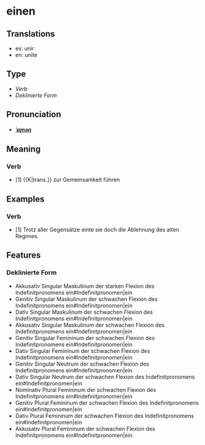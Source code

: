 # einen
## Translations
- es: unir
- en: unite
## Type
- _Verb_
- _Deklinierte Form_
## Pronunciation
- **_[ˈaɪ̯nən](https://commons.wikimedia.org/wiki/File:De-einen.ogg)_**
## Meaning
### Verb
- [1] {{K|trans.}} zur Gemeinsamkeit führen
## Examples
### Verb
- [1] Trotz aller Gegensätze einte sie doch die Ablehnung des alten Regimes.
## Features
### Deklinierte Form
- Akkusativ Singular Maskulinum der starken Flexion des Indefinitpronomens ein#Indefinitpronomen|ein
- Genitiv Singular Maskulinum der schwachen Flexion des Indefinitpronomens ein#Indefinitpronomen|ein
- Dativ Singular Maskulinum der schwachen Flexion des Indefinitpronomens ein#Indefinitpronomen|ein
- Akkusativ Singular Maskulinum der schwachen Flexion des Indefinitpronomens ein#Indefinitpronomen|ein
- Genitiv Singular Femininum der schwachen Flexion des Indefinitpronomens ein#Indefinitpronomen|ein
- Dativ Singular Femininum der schwachen Flexion des Indefinitpronomens ein#Indefinitpronomen|ein
- Genitiv Singular Neutrum der schwachen Flexion des Indefinitpronomens ein#Indefinitpronomen|ein
- Dativ Singular Neutrum der schwachen Flexion des Indefinitpronomens ein#Indefinitpronomen|ein
- Nominativ Plural Femininum der schwachen Flexion des Indefinitpronomens ein#Indefinitpronomen|ein
- Genitiv Plural Femininum der schwachen Flexion des Indefinitpronomens ein#Indefinitpronomen|ein
- Dativ Plural Femininum der schwachen Flexion des Indefinitpronomens ein#Indefinitpronomen|ein
- Akkusativ Plural Femininum der schwachen Flexion des Indefinitpronomens ein#Indefinitpronomen|ein
